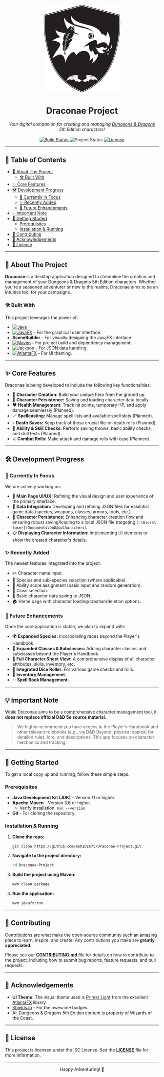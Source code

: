 <p align="center">
  <img src="src/main/resources/com/nightbreeze/images/logo-Draconae-Project.svg" width="250" alt="Draconae Project Logo">
</p>

<h1 align="center">Draconae Project</h1>

<p align="center">
  <em>Your digital companion for creating and managing <a href="https://www.dndbeyond.com" target="_blank">Dungeons & Dragons</a> 5th Edition characters!</em>
  <br><br>
  <a href="https://github.com/KoRIOz675/Draconae-Project/actions">
    <img src="https://img.shields.io/github/actions/workflow/status/KoRIOz675/Draconae-Project/maven.yml?style=for-the-badge&branch=main" alt="Build Status">
  </a>
  <img src="https://img.shields.io/badge/status-in%20development-blue?style=for-the-badge" alt="Project Status">
  <a href="LICENSE">
    <img src="https://img.shields.io/github/license/KoRIOz675/Draconae-Project?style=for-the-badge" alt="License">
  </a>
  <!-- You can add more badges like Java version, JavaFX version, last commit, etc. -->
</p>

---

## 📜 Table of Contents

- [📖 About The Project](#-about-the-project)
    - [🛠️ Built With](#️-built-with)
- [✨ Core Features](#-core-features)
- [🛠️ Development Progress](#️-development-progress)
    - [🚧 Currently In Focus](#-currently-in-focus)
    - [✨ Recently Added](#-recently-added)
    - [🚀 Future Enhancements](#-future-enhancements)
- [💡 Important Note](#-important-note)
- [🏁 Getting Started](#-getting-started)
    - [Prerequisites](#prerequisites)
    - [Installation & Running](#installation--running)
- [🤝 Contributing](#-contributing)
- [🙏 Acknowledgements](#-acknowledgements)
- [📄 License](#-license)

---

## 📖 About The Project

**Draconae** is a desktop application designed to streamline the creation and management of your Dungeons & Dragons 5th Edition characters. Whether you're a seasoned adventurer or new to the realms, Draconae aims to be an intuitive tool for your campaigns.

### 🛠️ Built With

This project leverages the power of:

*   [![Java](https://img.shields.io/badge/Java%2011+-ED8B00?style=for-the-badge&logo=openjdk&logoColor=white)](https://www.java.com)
*   [![JavaFX](https://img.shields.io/badge/JavaFX%2023-007396?style=for-the-badge&logo=java&logoColor=white)](https://openjfx.io/) - For the graphical user interface.
*   **SceneBuilder** - For visually designing the JavaFX interface.
*   [![Maven](https://img.shields.io/badge/Maven-C71A36?style=for-the-badge&logo=apachemaven&logoColor=white)](https://maven.apache.org/) - For project build and dependency management.
*   [![Jackson](https://img.shields.io/badge/Jackson-E0234E?style=for-the-badge&logo=json&logoColor=white)](https://github.com/FasterXML/jackson) - For JSON data handling.
*   [![AtlantaFX](https://img.shields.io/badge/AtlantaFX-1F78D1?style=for-the-badge)](https://mkpaz.github.io/atlantafx/) - For UI theming.

---

## ✨ Core Features

Draconae is being developed to include the following key functionalities:

*   👤 **Character Creation:** Build your unique hero from the ground up.
*   💾 **Character Persistence:** Saving and loading character data locally.
*   ❤️ **Health Management:** Track hit points, temporary HP, and apply damage seamlessly (Planned).
*   🪄 **Spellcasting:** Manage spell lists and available spell slots (Planned).
*   💀 **Death Saves:** Keep track of those crucial life-or-death rolls (Planned).
*   🎲 **Ability & Skill Checks:** Perform saving throws, basic ability checks, and skill tests (Planned).
*   ⚔️ **Combat Rolls:** Make attack and damage rolls with ease (Planned).

---

## 🛠️ Development Progress

### 🚧 Currently In Focus

We are actively working on:

*   🎨 **Main Page UI/UX:** Refining the visual design and user experience of the primary interface.
*   📄 **Data Integration:** Developing and refining JSON files for essential game data (species, weapons, classes, armors, tools, etc.).
*   💾 **Character Persistence:** Enhancing character creation flow and ensuring robust saving/loading to a local JSON file (targeting `C:\Users\[user]\Documents\DnDAppCharacters`).
*   📋 **Displaying Character Information:** Implementing UI elements to show the created character's details.

### ✨ Recently Added

The newest features integrated into the project:

*   ✏️ Character name input.
*   🧬 Species and sub-species selection (where applicable).
*   💪 Ability score assignment (basic input and random generation).
*   🧙 Class selection.
*   💾 Basic character data saving to JSON.
*   🏠 Home page with character loading/creation/deletion options.

### 🚀 Future Enhancements

Once the core application is stable, we plan to expand with:

*   🌍 **Expanded Species:** Incorporating races beyond the Player's Handbook.
*   🧙 **Expanded Classes & Subclasses:** Adding character classes and subclasses beyond the Player's Handbook.
*   📜 **Full Character Sheet View:** A comprehensive display of all character attributes, skills, inventory, etc.
*   🎲 **Integrated Dice Roller:** For various game checks and rolls.
*   📝 **Inventory Management.**
*   ✨ **Spell Book Management.**

---

## 💡 Important Note

While Draconae aims to be a comprehensive character management tool, it **does not replace official D&D 5e source material.**

> We highly recommend you have access to the Player's Handbook and other relevant rulebooks (e.g., via D&D Beyond, physical copies) for detailed rules, lore, and descriptions. This app focuses on character mechanics and tracking.

---

## 🏁 Getting Started

To get a local copy up and running, follow these simple steps.

### Prerequisites

*   **Java Development Kit (JDK)** - Version 11 or higher.
*   **Apache Maven** - Version 3.6 or higher.
    *   Verify installation: `mvn --version`
*   **Git** - For cloning the repository.

### Installation & Running

1.  **Clone the repo:**
    ```bash
    git clone https://github.com/KoRIOz675/Draconae-Project.git
    ```
2.  **Navigate to the project directory:**
    ```bash
    cd Draconae-Project
    ```
3.  **Build the project using Maven:**
    ```bash
    mvn clean package
    ```
4.  **Run the application:**
    ```bash
    mvn javafx:run
    ```

---

## 🤝 Contributing

Contributions are what make the open-source community such an amazing place to learn, inspire, and create. Any contributions you make are **greatly appreciated**.

Please see our [**CONTRIBUTING.md**](CONTRIBUTING.md) file for details on how to contribute to the project, including how to submit bug reports, feature requests, and pull requests.

---

## 🙏 Acknowledgements

*   **UI Theme:** The visual theme used is [Primer Light](https://mkpaz.github.io/atlantafx/) from the excellent [AtlantaFX](https://mkpaz.github.io/atlantafx/) library.
*   [Shields.io](https://shields.io/) - For the awesome badges.
*   All Dungeons & Dragons 5th Edition content is property of Wizards of the Coast.

---

## 📄 License

This project is licensed under the ISC License. See the [**LICENSE**](LICENSE) file for more information.

---

<p align="center">
  Happy Adventuring! 🐉
</p>